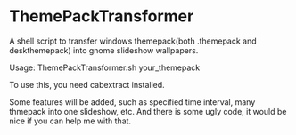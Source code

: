 # ThemePackTransformer

A shell script to transfer windows themepack(both .themepack and deskthemepack) into gnome slideshow wallpapers.

Usage: ThemePackTransformer.sh your_themepack

To use this, you need cabextract installed.

Some features will be added, such as specified time interval, many thmepack into one slideshow, etc. And there is 
some ugly code, it would be nice if you can help me with that.